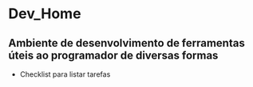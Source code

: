 <h1 style="margin-left='100px;'">Dev_Home</h1>
<h2>Ambiente de desenvolvimento de ferramentas úteis ao programador de diversas formas</h2>
<ul>
  <li>Checklist para listar tarefas</li>
</ul>
